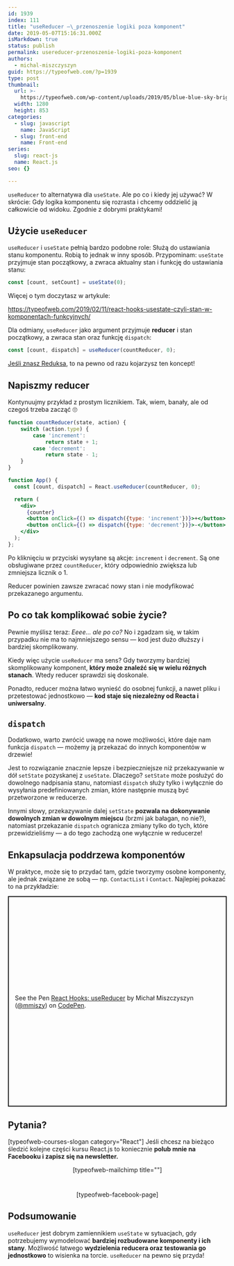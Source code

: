 ```yaml
---
id: 1939
index: 111
title: "useReducer —\_przenoszenie logiki poza komponent"
date: 2019-05-07T15:16:31.000Z
isMarkdown: true
status: publish
permalink: usereducer-przenoszenie-logiki-poza-komponent
authors:
  - michal-miszczyszyn
guid: https://typeofweb.com/?p=1939
type: post
thumbnail:
  url: >-
    https://typeofweb.com/wp-content/uploads/2019/05/blue-blue-sky-bright-1323732.jpg
  width: 1280
  height: 853
categories:
  - slug: javascript
    name: JavaScript
  - slug: front-end
    name: Front-end
series:
  slug: react-js
  name: React.js
seo: {}

---
```

`useReducer` to alternatywa dla `useState`. Ale po co i kiedy jej używać? W skrócie: Gdy logika komponentu się rozrasta i chcemy oddzielić ją całkowicie od widoku. Zgodnie z dobrymi praktykami!

<!--more-->

## Użycie `useReducer`
`useReducer` i `useState` pełnią bardzo podobne role: Służą do ustawiania stanu komponentu. Robią to jednak w inny sposób. Przypominam: `useState` przyjmuje stan początkowy, a zwraca aktualny stan i funkcję do ustawiania stanu:

```js
const [count, setCount] = useState(0);
```

Więcej o tym doczytasz w artykule:

https://typeofweb.com/2019/02/11/react-hooks-usestate-czyli-stan-w-komponentach-funkcyjnych/

Dla odmiany, `useReducer` jako argument przyjmuje **reducer** i stan początkowy, a zwraca stan oraz funkcję `dispatch`:

```js
const [count, dispatch] = useReducer(countReducer, 0);
```

[Jeśli znasz Reduksa](https://typeofweb.com/2018/04/06/react-redux-kurs-wprowadzenie-i-podstawy/), to na pewno od razu kojarzysz ten koncept!

## Napiszmy reducer
Kontynuujmy przykład z prostym licznikiem. Tak, wiem, banały, ale od czegoś trzeba zacząć 🙄

```jsx
function countReducer(state, action) {
    switch (action.type) {
        case 'increment':
            return state + 1;
        case 'decrement':
            return state - 1;
    }
}

function App() {
  const [count, dispatch] = React.useReducer(countReducer, 0);

  return (
    <div>
      {counter}
      <button onClick={() => dispatch({type: 'increment'})}>+</button>
      <button onClick={() => dispatch({type: 'decrement'})}>-</button>
    </div>
  );
};
```

Po kliknięciu w przyciski wysyłane są akcje: `increment` i `decrement`. Są one obsługiwane przez `countReducer`, który odpowiednio zwiększa lub zmniejsza licznik o 1.

<p class=important>Reducer powinien zawsze zwracać nowy stan i nie modyfikować przekazanego argumentu.</p>

## Po co tak komplikować sobie życie?
Pewnie myślisz teraz: _Eeee… ale po co?_ No i zgadzam się, w takim przypadku nie ma to najmniejszego sensu — kod jest dużo dłuższy i bardziej skomplikowany.

Kiedy więc użycie `useReducer` ma sens? Gdy tworzymy bardziej skomplikowany komponent, **który może znaleźć się w wielu różnych stanach**. Wtedy reducer sprawdzi się doskonale.

Ponadto, reducer można łatwo wynieść do osobnej funkcji, a nawet pliku i przetestować jednostkowo — **kod staje się niezależny od Reacta i uniwersalny**.

##  `dispatch`
Dodatkowo, warto zwrócić uwagę na nowe możliwości, które daje nam funkcja `dispatch` — możemy ją przekazać do innych komponentów w drzewie!

Jest to rozwiązanie znacznie lepsze i bezpieczniejsze niż przekazywanie w dół `setState` pozyskanej z `useState`. Dlaczego? `setState` może posłużyć do dowolnego nadpisania stanu, natomiast `dispatch` służy tylko i wyłącznie do wysyłania predefiniowanych zmian, które następnie muszą być przetworzone w reducerze.

Innymi słowy, przekazywanie dalej `setState` **pozwala na dokonywanie dowolnych zmian w dowolnym miejscu** (brzmi jak bałagan, no nie?), natomiast przekazanie `dispatch` ogranicza zmiany tylko do tych, które przewidzieliśmy — a do tego zachodzą one wyłącznie w reducerze!

## Enkapsulacja poddrzewa komponentów
W praktyce, może się to przydać tam, gdzie tworzymy osobne komponenty, ale jednak związane ze sobą — np. `ContactList` i `Contact`. Najlepiej pokazać to na przykładzie:

<p class="codepen" data-height="485" data-theme-id="light" data-default-tab="js,result" data-user="mmiszy" data-slug-hash="QRbpPa" style="height: 485px; box-sizing: border-box; display: flex; align-items: center; justify-content: center; border: 2px solid; margin: 1em 0; padding: 1em;" data-pen-title="React Hooks: useReducer">
  <span>See the Pen <a href="https://codepen.io/mmiszy/pen/QRbpPa/">
  React Hooks: useReducer</a> by Michał Miszczyszyn (<a href="https://codepen.io/mmiszy">@mmiszy</a>)
  on <a href="https://codepen.io">CodePen</a>.</span>
</p>

## Pytania?
[typeofweb-courses-slogan category="React"] Jeśli chcesz na bieżąco śledzić kolejne części kursu React.js to koniecznie <strong>polub mnie na Facebooku i zapisz się na newsletter.</strong>
<div style="text-align: center; margin-bottom: 40px;">[typeofweb-mailchimp title=""]</div>
<div style="text-align: center;">[typeofweb-facebook-page]</div>

## Podsumowanie
`useReducer` jest dobrym zamiennikiem `useState` w sytuacjach, gdy potrzebujemy wymodelować **bardziej rozbudowane komponenty i ich stany**. Możliwość łatwego **wydzielenia reducera oraz testowania go jednostkowo** to wisienka na torcie. `useReducer` na pewno się przyda!
